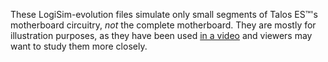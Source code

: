 These LogiSim-evolution files simulate only small segments of Talos ES™'s motherboard circuitry, <i>not</i> the complete motherboard.
They are mostly for illustration purposes, as they have been used <a href="https://youtu.be/EE-lTyt0x98">in a video</a> and viewers may want to study them more closely.
